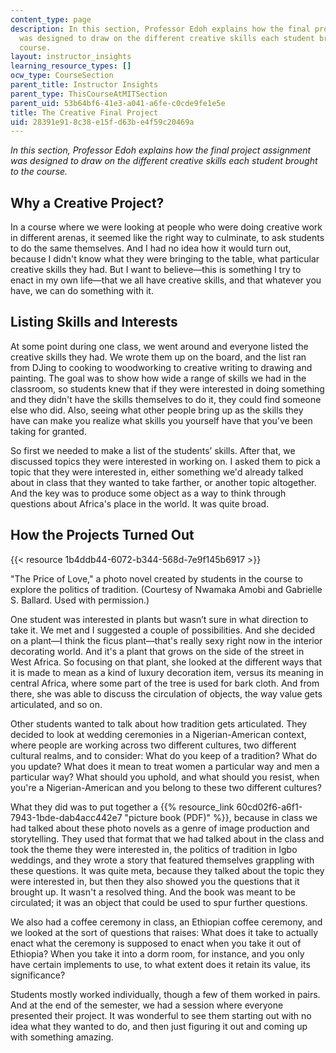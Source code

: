 ```yaml
---
content_type: page
description: In this section, Professor Edoh explains how the final project assignment
  was designed to draw on the different creative skills each student brought to the
  course.
layout: instructor_insights
learning_resource_types: []
ocw_type: CourseSection
parent_title: Instructor Insights
parent_type: ThisCourseAtMITSection
parent_uid: 53b64bf6-41e3-a041-a6fe-c0cde9fe1e5e
title: The Creative Final Project
uid: 28391e91-8c38-e15f-d63b-e4f59c20469a
---
```


_In this section, Professor Edoh explains how the final project assignment was designed to draw on the different creative skills each student brought to the course._

Why a Creative Project?
-----------------------

In a course where we were looking at people who were doing creative work in different arenas, it seemed like the right way to culminate, to ask students to do the same themselves. And I had no idea how it would turn out, because I didn't know what they were bringing to the table, what particular creative skills they had. But I want to believe—this is something I try to enact in my own life—that we all have creative skills, and that whatever you have, we can do something with it.

Listing Skills and Interests
----------------------------

At some point during one class, we went around and everyone listed the creative skills they had. We wrote them up on the board, and the list ran from DJing to cooking to woodworking to creative writing to drawing and painting. The goal was to show how wide a range of skills we had in the classroom, so students knew that if they were interested in doing something and they didn't have the skills themselves to do it, they could find someone else who did. Also, seeing what other people bring up as the skills they have can make you realize what skills you yourself have that you’ve been taking for granted.

So first we needed to make a list of the students’ skills. After that, we discussed topics they were interested in working on. I asked them to pick a topic that they were interested in, either something we'd already talked about in class that they wanted to take farther, or another topic altogether. And the key was to produce some object as a way to think through questions about Africa's place in the world. It was quite broad.

How the Projects Turned Out
---------------------------

{{< resource 1b4ddb44-6072-b344-568d-7e9f145b6917 >}}

"The Price of Love," a photo novel created by students in the course to explore the politics of tradition. (Courtesy of Nwamaka Amobi and Gabrielle S. Ballard. Used with permission.)

One student was interested in plants but wasn’t sure in what direction to take it. We met and I suggested a couple of possibilities. And she decided on a plant—I think the ficus plant—that's really sexy right now in the interior decorating world. And it's a plant that grows on the side of the street in West Africa. So focusing on that plant, she looked at the different ways that it is made to mean as a kind of luxury decoration item, versus its meaning in central Africa, where some part of the tree is used for bark cloth. And from there, she was able to discuss the circulation of objects, the way value gets articulated, and so on.

Other students wanted to talk about how tradition gets articulated. They decided to look at wedding ceremonies in a Nigerian-American context, where people are working across two different cultures, two different cultural realms, and to consider: What do you keep of a tradition? What do you update? What does it mean to treat women a particular way and men a particular way? What should you uphold, and what should you resist, when you're a Nigerian-American and you belong to these two different cultures?

What they did was to put together a {{% resource_link 60cd02f6-a6f1-7943-1bde-dab4acc442e7 "picture book (PDF)" %}}, because in class we had talked about these photo novels as a genre of image production and storytelling. They used that format that we had talked about in the class and took the theme they were interested in, the politics of tradition in Igbo weddings, and they wrote a story that featured themselves grappling with these questions. It was quite meta, because they talked about the topic they were interested in, but then they also showed you the questions that it brought up. It wasn't a resolved thing. And the book was meant to be circulated; it was an object that could be used to spur further questions.

We also had a coffee ceremony in class, an Ethiopian coffee ceremony, and we looked at the sort of questions that raises: What does it take to actually enact what the ceremony is supposed to enact when you take it out of Ethiopia? When you take it into a dorm room, for instance, and you only have certain implements to use, to what extent does it retain its value, its significance?

Students mostly worked individually, though a few of them worked in pairs. And at the end of the semester, we had a session where everyone presented their project. It was wonderful to see them starting out with no idea what they wanted to do, and then just figuring it out and coming up with something amazing.